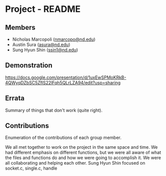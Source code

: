 Project - README
================

Members
-------

- Nicholas Marcopoli (nmarcopo@nd.edu)
- Austin Sura        (asura@nd.edu)
- Sung Hyun Shin     (ssin1@nd.edu)

Demonstration
-------------

https://docs.google.com/presentation/d/1uxEwSPMoKRkB-4QWyqDZbSC5ZflS22lFqh5QLrLZA94/edit?usp=sharing

Errata
------



Summary of things that don't work (quite right).

Contributions
-------------

Enumeration of the contributions of each group member.

We all met together to work on the project in the same space and time. We had different emphasis on different functions, but we were all aware of what the files and functions do and how we were going to accomplish it. We were all collaborating and helping each other. Sung Hyun Shin focused on socket.c, single.c, handle